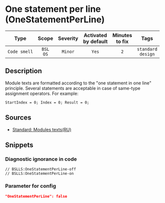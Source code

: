 # One statement per line (OneStatementPerLine)

|      Type      |    Scope    |     Severity     |    Activated<br>by default    |    Minutes<br>to fix    |             Tags             |
|:-------------:|:-----------------------------:|:----------------:|:------------------------------:|:-----------------------------------:|:----------------------------:|
| `Code smell` |         `BSL`<br>`OS`         | `Minor` |              `Yes`              |                 `2`                 |    `standard`<br>`design`    |

<!-- Блоки выше заполняются автоматически, не трогать -->
## Description

Module texts are formatted according to the "one statement in one line" principle. Several statements are acceptable in case of same-type assignment operators. For example:

`StartIndex = 0; Index = 0; Result = 0;`

## Sources

* [Standard: Modules texts(RU)](https://its.1c.ru/db/v8std#content:456:hdoc)

## Snippets

<!-- Блоки ниже заполняются автоматически, не трогать -->
### Diagnostic ignorance in code

```bsl
// BSLLS:OneStatementPerLine-off
// BSLLS:OneStatementPerLine-on
```

### Parameter for config

```json
"OneStatementPerLine": false
```
